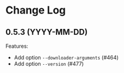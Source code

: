 # Change Log

## 0.5.3 (YYYY-MM-DD)

Features:
  - Add option `--downloader-arguments` (#464)
  - Add option `--version` (#477)
